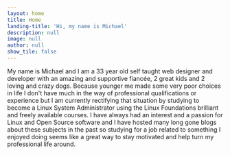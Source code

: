 ```yaml
---
layout: home
title: Home
landing-title: 'Hi, my name is Michael'
description: null
image: null
author: null
show_tile: false
---
```


My name is Michael and I am a 33 year old self taught web designer and developer with an amazing and supportive fiancée, 2 great kids and 2 loving and crazy dogs. Because younger me made some very poor choices in life I don't have much in the way of professional qualifications or experience but I am currently rectifying that situation by studying to become a Linux System Administrator using the Linux Foundations brilliant and freely available courses. I have always had an interest and a passion for Linux and Open Source software and I have hosted many long gone blogs about these subjects in the past so studying for a job related to something I enjoyed doing seems like a great way to stay motivated and help turn my professional life around.